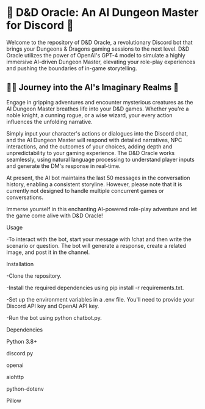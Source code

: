 # 🎲 D&D Oracle: An AI Dungeon Master for Discord 🐉

Welcome to the repository of D&D Oracle, a revolutionary Discord bot that brings your Dungeons & Dragons gaming sessions to the next level. D&D Oracle utilizes the power of OpenAI's GPT-4 model to simulate a highly immersive AI-driven Dungeon Master, elevating your role-play experiences and pushing the boundaries of in-game storytelling.

## 🧙‍♂️ Journey into the AI's Imaginary Realms 🏰

Engage in gripping adventures and encounter mysterious creatures as the AI Dungeon Master breathes life into your D&D games. Whether you're a noble knight, a cunning rogue, or a wise wizard, your every action influences the unfolding narrative.

Simply input your character's actions or dialogues into the Discord chat, and the AI Dungeon Master will respond with detailed narratives, NPC interactions, and the outcomes of your choices, adding depth and unpredictability to your gaming experience. The D&D Oracle works seamlessly, using natural language processing to understand player inputs and generate the DM's response in real-time.

At present, the AI bot maintains the last 50 messages in the conversation history, enabling a consistent storyline. However, please note that it is currently not designed to handle multiple concurrent games or conversations.

Immerse yourself in this enchanting AI-powered role-play adventure and let the game come alive with D&D Oracle!

Usage

  -To interact with the bot, start your message with !chat and then write the scenario or question. The bot will generate a response, create a related image, and post it in the channel.
  

Installation

  -Clone the repository.
  
  -Install the required dependencies using pip install -r requirements.txt.
  
  -Set up the environment variables in a .env file. You'll need to provide your Discord API key and OpenAI API key.
  
  -Run the bot using python chatbot.py.
  

Dependencies

  Python 3.8+
  
  discord.py
  
  openai
  
  aiohttp
  
  python-dotenv
  
  Pillow
  
